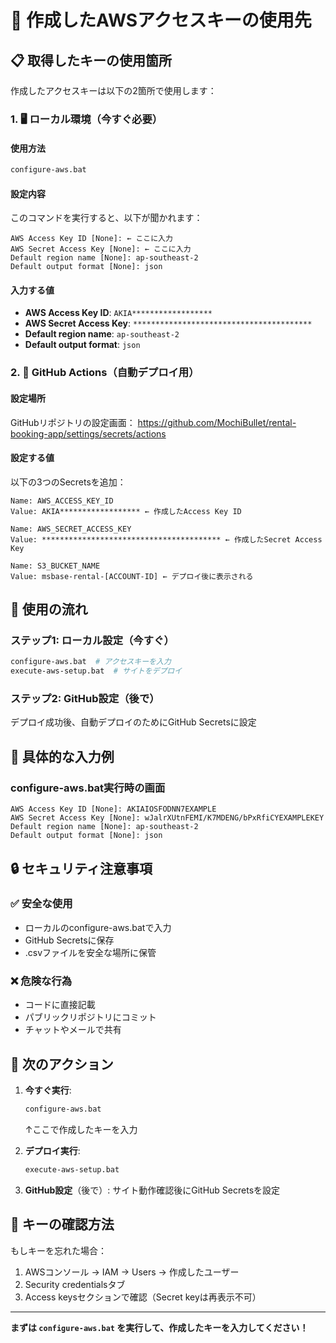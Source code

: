 # 🔑 作成したAWSアクセスキーの使用先

## 📋 取得したキーの使用箇所

作成したアクセスキーは以下の2箇所で使用します：

### 1. 🖥️ **ローカル環境（今すぐ必要）**

#### 使用方法
```bash
configure-aws.bat
```

#### 設定内容
このコマンドを実行すると、以下が聞かれます：
```
AWS Access Key ID [None]: ← ここに入力
AWS Secret Access Key [None]: ← ここに入力
Default region name [None]: ap-southeast-2
Default output format [None]: json
```

#### 入力する値
- **AWS Access Key ID**: `AKIA******************`
- **AWS Secret Access Key**: `****************************************`
- **Default region name**: `ap-southeast-2`
- **Default output format**: `json`

### 2. 🔄 **GitHub Actions（自動デプロイ用）**

#### 設定場所
GitHubリポジトリの設定画面：
https://github.com/MochiBullet/rental-booking-app/settings/secrets/actions

#### 設定する値
以下の3つのSecretsを追加：

```
Name: AWS_ACCESS_KEY_ID
Value: AKIA****************** ← 作成したAccess Key ID

Name: AWS_SECRET_ACCESS_KEY  
Value: **************************************** ← 作成したSecret Access Key

Name: S3_BUCKET_NAME
Value: msbase-rental-[ACCOUNT-ID] ← デプロイ後に表示される
```

## 🎯 **使用の流れ**

### ステップ1: ローカル設定（今すぐ）
```bash
configure-aws.bat  # アクセスキーを入力
execute-aws-setup.bat  # サイトをデプロイ
```

### ステップ2: GitHub設定（後で）
デプロイ成功後、自動デプロイのためにGitHub Secretsに設定

## 📱 **具体的な入力例**

### configure-aws.bat実行時の画面
```
AWS Access Key ID [None]: AKIAIOSFODNN7EXAMPLE
AWS Secret Access Key [None]: wJalrXUtnFEMI/K7MDENG/bPxRfiCYEXAMPLEKEY
Default region name [None]: ap-southeast-2
Default output format [None]: json
```

## 🔒 **セキュリティ注意事項**

### ✅ 安全な使用
- ローカルのconfigure-aws.batで入力
- GitHub Secretsに保存
- .csvファイルを安全な場所に保管

### ❌ 危険な行為
- コードに直接記載
- パブリックリポジトリにコミット
- チャットやメールで共有

## 🚀 **次のアクション**

1. **今すぐ実行**:
   ```bash
   configure-aws.bat
   ```
   ↑ここで作成したキーを入力

2. **デプロイ実行**:
   ```bash
   execute-aws-setup.bat
   ```

3. **GitHub設定**（後で）:
   サイト動作確認後にGitHub Secretsを設定

## 📝 **キーの確認方法**

もしキーを忘れた場合：
1. AWSコンソール → IAM → Users → 作成したユーザー
2. Security credentialsタブ
3. Access keysセクションで確認（Secret keyは再表示不可）

---

**まずは `configure-aws.bat` を実行して、作成したキーを入力してください！**